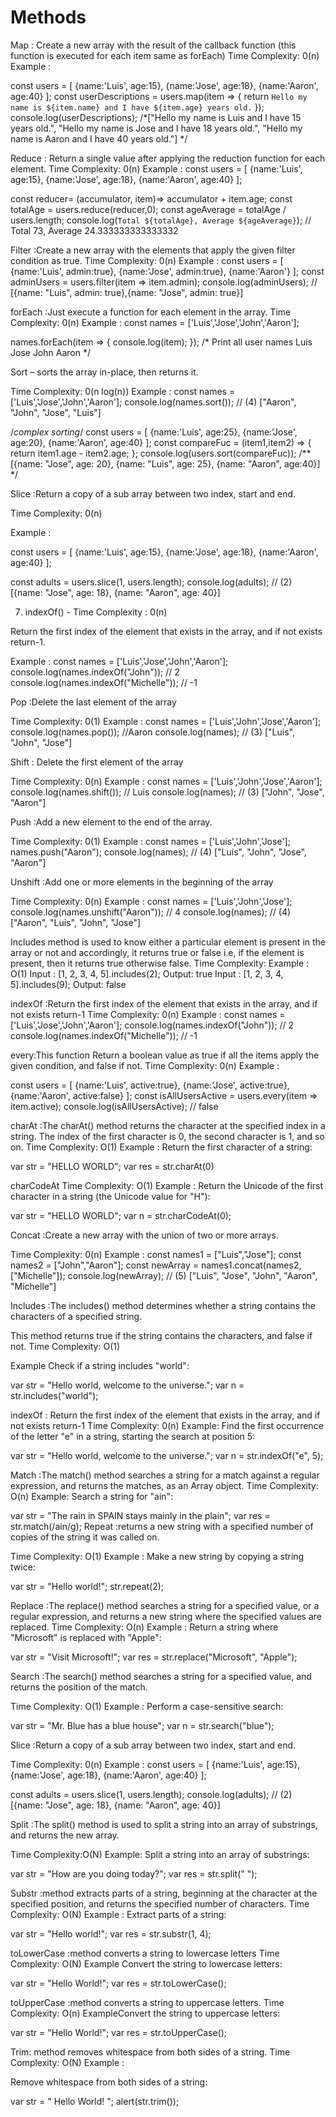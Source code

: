 # Methods

Map : Create a new array with the result of the callback function (this function is executed for each item same as forEach)
Time Complexity: 0(n)
Example :

const users = [
    {name:'Luis', age:15},
    {name:'Jose', age:18},
    {name:'Aaron', age:40}
];
const userDescriptions = users.map(item => {
   return `Hello my name is ${item.name} and I have ${item.age} years old.`
});
console.log(userDescriptions); 
/*["Hello my name is Luis and I have 15 years old.",
 "Hello my name is Jose and I have 18 years old.",
 "Hello my name is Aaron and I have 40 years old."] */

Reduce : Return a single value after applying the reduction function for each element.
Time Complexity: 0(n)
Example :
const users = [
  {name:'Luis', age:15},
  {name:'Jose', age:18},
  {name:'Aaron', age:40}
];

const reducer= (accumulator, item)=> accumulator + item.age;
const totalAge =  users.reduce(reducer,0);
const ageAverage = totalAge / users.length;
console.log(`Total ${totalAge}, Average ${ageAverage}`); // Total 73, Average 24.333333333333332


Filter :Create a new array with the elements that apply the given filter condition as true.
Time Complexity: 0(n)
Example :
const users = [
  {name:'Luis', admin:true},
  {name:'Jose', admin:true},
  {name:'Aaron'}
];
const adminUsers =  users.filter(item => item.admin);
console.log(adminUsers); // [{name: "Luis", admin: true},{name: "Jose", admin: true}]



forEach :Just execute a function for each element in the array.
Time Complexity: 0(n)
Example :
const names = ['Luis','Jose','John','Aaron'];

names.forEach(item => {
    console.log(item);
}); 
/* Print all user names
  Luis Jose John  Aaron 
*/


Sort  – sorts the array in-place, then returns it.

Time Complexity: 0(n log(n))
Example :
const names = ['Luis','Jose','John','Aaron'];
console.log(names.sort()); // (4) ["Aaron", "John", "Jose", "Luis"]

/*complex sorting*/
const users = [
    {name:'Luis', age:25},
    {name:'Jose', age:20},
    {name:'Aaron', age:40}
];
const compareFuc = (item1,item2) => {
  return item1.age - item2.age;
};
console.log(users.sort(compareFuc));
/**
 [{name: "Jose", age: 20}, {name: "Luis", age: 25}, {name: "Aaron", age:40}]
 */


Slice :Return a copy of a sub array between two index, start and end.

Time Complexity: 0(n)

Example :

const users = [
  {name:'Luis', age:15},
  {name:'Jose', age:18},
  {name:'Aaron', age:40}
];

const  adults = users.slice(1, users.length);
console.log(adults); // (2) [{name: "Jose", age: 18}, {name: "Aaron", age: 40}]


7. indexOf() - 
Time Complexity : 0(n)

Return the first index of the element that exists in the array, and if not exists return-1.

Example : 
const names = ['Luis','Jose','John','Aaron'];
console.log(names.indexOf("John")); // 2
console.log(names.indexOf("Michelle")); // -1

Pop :Delete the last element of the array

Time Complexity: 0(1)
Example :
const names = ['Luis','John','Jose','Aaron'];
console.log(names.pop()); //Aaron
console.log(names); // (3) ["Luis", "John", "Jose"]



Shift : Delete the first element of the array

Time Complexity: 0(n)
Example :
const names = ['Luis','John','Jose','Aaron'];
console.log(names.shift()); // Luis
console.log(names); // (3) ["John", "Jose", "Aaron"]

Push :Add a new element to the end of the array.

Time Complexity: 0(1)
Example :
const names = ['Luis','John','Jose'];
names.push("Aaron");
console.log(names); // (4) ["Luis", "John", "Jose", "Aaron"]


Unshift :Add one or more elements in the beginning of the array

Time Complexity: 0(n)
Example :
const names = ['Luis','John','Jose'];
console.log(names.unshift("Aaron")); // 4
console.log(names); // (4) ["Aaron", "Luis", "John", "Jose"]


Includes method is used to know either a particular element is present in the array or not and accordingly, it returns true or false i.e, if the element is present, then it returns true otherwise false.
Time Complexity: 
Example : O(1) 
Input : [1, 2, 3, 4, 5].includes(2);
Output: true
Input : [1, 2, 3, 4, 5].includes(9);
Output: false


indexOf :Return the first index of the element that exists in the array, and if not exists return-1
Time Complexity: 0(n)
Example :
const names = ['Luis','Jose','John','Aaron'];
console.log(names.indexOf("John")); // 2
console.log(names.indexOf("Michelle")); // -1

every:This function Return a boolean value as true if all the items apply the given condition, and false if not.
Time Complexity: 0(n)
Example :

const users = [
  {name:'Luis', active:true},
  {name:'Jose', active:true},
  {name:'Aaron', active:false}
];
const isAllUsersActive = users.every(item => item.active);
console.log(isAllUsersActive); // false














charAt :The charAt() method returns the character at the specified index in a string.
The index of the first character is 0, the second character is 1, and so on.
Time Complexity: O(1)
Example :
Return the first character of a string:

var str = "HELLO WORLD";
var res = str.charAt(0)


charCodeAt
Time Complexity: O(1)
Example :
Return the Unicode of the first character in a string (the Unicode value for "H"):

var str = "HELLO WORLD";
var n = str.charCodeAt(0);

Concat :Create a new array with the union of two or more arrays.

Time Complexity: 0(n)
Example :
const names1 = ["Luis","Jose"];
const names2 = ["John","Aaron"];
const newArray = names1.concat(names2,["Michelle"]);
console.log(newArray); // (5) ["Luis", "Jose", "John", "Aaron", "Michelle"]

Includes :The includes() method determines whether a string contains the characters of a specified string.

This method returns true if the string contains the characters, and false if not.
Time Complexity: O(1)

Example
Check if a string includes "world":

var str = "Hello world, welcome to the universe.";
var n = str.includes("world");

indexOf : Return the first index of the element that exists in the array, and if not exists return-1
Time Complexity: 0(n)
Example:
Find the first occurrence of the letter "e" in a string, starting the search at position 5:

var str = "Hello world, welcome to the universe.";
var n = str.indexOf("e", 5);

Match :The match() method searches a string for a match against a regular expression, and returns the matches, as an Array object.
Time Complexity: O(n)
Example:
Search a string for "ain":

var str = "The rain in SPAIN stays mainly in the plain";
var res = str.match(/ain/g);
Repeat :returns a new string with a specified number of copies of the string it was called on.

Time Complexity: O(1)
Example :
Make a new string by copying a string twice:

var str = "Hello world!";
str.repeat(2);

Replace :The replace() method searches a string for a specified value, or a regular expression, and returns a new string where the specified values are replaced.
Time Complexity: O(n)
Example :
Return a string where "Microsoft" is replaced with "Apple":

var str = "Visit Microsoft!";
var res = str.replace("Microsoft", "Apple");


Search :The search() method searches a string for a specified value, and returns the position of the match.

Time Complexity: O(1)
Example :
Perform a case-sensitive search:

var str = "Mr. Blue has a blue house";
var n = str.search("blue");

Slice :Return a copy of a sub array between two index, start and end.

Time Complexity: 0(n)
Example :
const users = [
  {name:'Luis', age:15},
  {name:'Jose', age:18},
  {name:'Aaron', age:40}
];

const  adults = users.slice(1, users.length);
console.log(adults); // (2) [{name: "Jose", age: 18}, {name: "Aaron", age: 40}]

Split :The split() method is used to split a string into an array of substrings, and returns the new array.

Time Complexity:O(N) 
Example:
Split a string into an array of substrings:

var str = "How are you doing today?";
var res = str.split(" ");

Substr :method extracts parts of a string, beginning at the character at the specified position, and returns the specified number of characters.
Time Complexity: O(N)
Example :
Extract parts of a string:

var str = "Hello world!";
var res = str.substr(1, 4);


toLowerCase :method converts a string to lowercase letters
Time Complexity: O(N)
Example 
Convert the string to lowercase letters:

var str = "Hello World!";
var res = str.toLowerCase();

toUpperCase :method converts a string to uppercase letters.
Time Complexity: O(n)
ExampleConvert the string to uppercase letters:

var str = "Hello World!";
var res = str.toUpperCase(); 

Trim: method removes whitespace from both sides of a string.
Time Complexity: O(N)
Example :

Remove whitespace from both sides of a string:

var str = "       Hello World!        ";
alert(str.trim());
